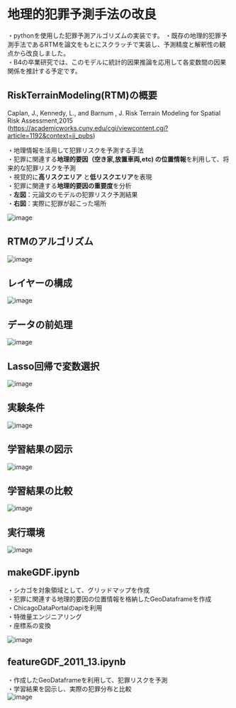 # 地理的犯罪予測手法の改良
・pythonを使用した犯罪予測アルゴリズムの実装です。 
・既存の地理的犯罪予測手法であるRTMを論文をもとにスクラッチで実装し、予測精度と解釈性の観点から改良しました。   
・B4の卒業研究では、このモデルに統計的因果推論を応用して各変数間の因果関係を推計する予定です。  

## RiskTerrainModeling(RTM)の概要
Caplan, J., Kennedy, L., and Barnum , J.  Risk Terrain Modeling for Spatial Risk Assessment,2015  
(https://academicworks.cuny.edu/cgi/viewcontent.cgi?article=1192&context=jj_pubs)

・地理情報を活用して犯罪リスクを予測する手法  
・犯罪に関連する**地理的要因（空き家,放置車両,etc) の位置情報**を利用して、将来的な犯罪リスクを予測  
・視覚的に**高リスクエリア** と**低リスクエリア**を表現  
・犯罪に関連する**地理的要因の重要度**を分析  
・**左図**：元論文のモデルの犯罪リスク予測結果  
・**右図**：実際に犯罪が起こった場所  


![image](https://github.com/user-attachments/assets/7832af67-ed6b-4c4c-8559-56ff89e68947)

## RTMのアルゴリズム

![image](https://github.com/user-attachments/assets/7d87769f-7762-4326-a23a-bcd1e37cb728)

## レイヤーの構成

![image](https://github.com/user-attachments/assets/18e63130-2587-4199-9552-22aef4e58a4d)

## データの前処理

![image](https://github.com/user-attachments/assets/11f93adf-ec4b-464d-ad36-58f9debb6af4)

## Lasso回帰で変数選択

![image](https://github.com/user-attachments/assets/05070405-f506-4a5e-b887-afc82ba8254c)

## 実験条件

![image](https://github.com/user-attachments/assets/f7ad9b3f-4aab-44e4-be5b-f39e0c835fb3)

## 学習結果の図示
![image](https://github.com/user-attachments/assets/24c5d32a-988f-407e-8b37-1e22cc81f228)

## 学習結果の比較

![image](https://github.com/user-attachments/assets/5ac5667f-ec94-4e40-98ca-37920f1a8527)

## 実行環境

![image](https://github.com/user-attachments/assets/305aba37-3e21-4d34-b5d9-ca240f8833c6)




## makeGDF.ipynb
・シカゴを対象領域として、グリッドマップを作成  
・犯罪に関連する地理的要因の位置情報を格納したGeoDataframeを作成  
・ChicagoDataPortalのapiを利用  
・特徴量エンジニアリング  
・座標系の変換  

![image](https://github.com/user-attachments/assets/97a1a031-8b1e-42d4-8fc6-c18b0010b61e)




## featureGDF_2011_13.ipynb

・作成したGeoDataframeを利用して、犯罪リスクを予測  
・学習結果を図示し、実際の犯罪分布と比較  
![image](https://github.com/user-attachments/assets/c52a46a5-e55e-462f-9f6b-8b37da56a861)
